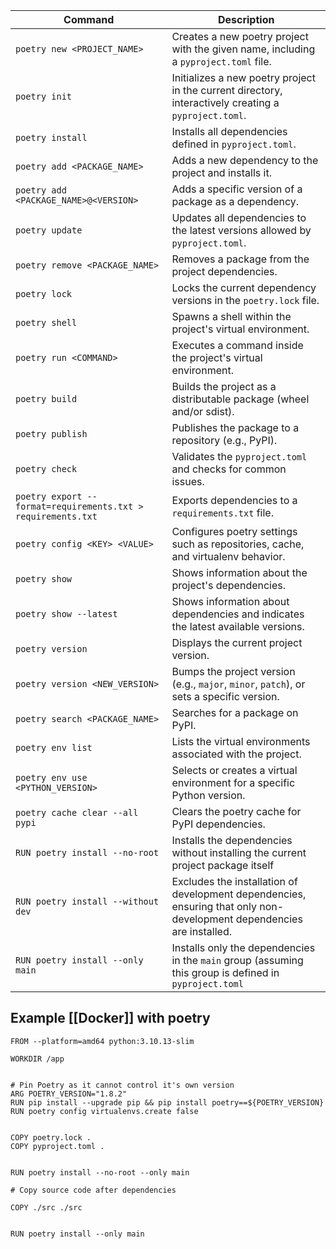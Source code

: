 
| Command                                                      | Description                                                                                                           |
| ------------------------------------------------------------ | --------------------------------------------------------------------------------------------------------------------- |
| `poetry new <PROJECT_NAME>`                                  | Creates a new poetry project with the given name, including a `pyproject.toml` file.                                  |
| `poetry init`                                                | Initializes a new poetry project in the current directory, interactively creating a `pyproject.toml`.                 |
| `poetry install`                                             | Installs all dependencies defined in `pyproject.toml`.                                                                |
| `poetry add <PACKAGE_NAME>`                                  | Adds a new dependency to the project and installs it.                                                                 |
| `poetry add <PACKAGE_NAME>@<VERSION>`                        | Adds a specific version of a package as a dependency.                                                                 |
| `poetry update`                                              | Updates all dependencies to the latest versions allowed by `pyproject.toml`.                                          |
| `poetry remove <PACKAGE_NAME>`                               | Removes a package from the project dependencies.                                                                      |
| `poetry lock`                                                | Locks the current dependency versions in the `poetry.lock` file.                                                      |
| `poetry shell`                                               | Spawns a shell within the project's virtual environment.                                                              |
| `poetry run <COMMAND>`                                       | Executes a command inside the project's virtual environment.                                                          |
| `poetry build`                                               | Builds the project as a distributable package (wheel and/or sdist).                                                   |
| `poetry publish`                                             | Publishes the package to a repository (e.g., PyPI).                                                                   |
| `poetry check`                                               | Validates the `pyproject.toml` and checks for common issues.                                                          |
| `poetry export --format=requirements.txt > requirements.txt` | Exports dependencies to a `requirements.txt` file.                                                                    |
| `poetry config <KEY> <VALUE>`                                | Configures poetry settings such as repositories, cache, and virtualenv behavior.                                      |
| `poetry show`                                                | Shows information about the project's dependencies.                                                                   |
| `poetry show --latest`                                       | Shows information about dependencies and indicates the latest available versions.                                     |
| `poetry version`                                             | Displays the current project version.                                                                                 |
| `poetry version <NEW_VERSION>`                               | Bumps the project version (e.g., `major`, `minor`, `patch`), or sets a specific version.                              |
| `poetry search <PACKAGE_NAME>`                               | Searches for a package on PyPI.                                                                                       |
| `poetry env list`                                            | Lists the virtual environments associated with the project.                                                           |
| `poetry env use <PYTHON_VERSION>`                            | Selects or creates a virtual environment for a specific Python version.                                               |
| `poetry cache clear --all pypi`                              | Clears the poetry cache for PyPI dependencies.                                                                        |
| `RUN poetry install --no-root`                               | Installs the dependencies without installing the current project package itself                                       |
| `RUN poetry install --without dev`                           | Excludes the installation of development dependencies, ensuring that only non-development dependencies are installed. |
| `RUN poetry install --only main`                             | Installs only the dependencies in the `main` group (assuming this group is defined in `pyproject.toml`                |


## Example [[Docker]] with poetry

```Dockefile
FROM --platform=amd64 python:3.10.13-slim

WORKDIR /app


# Pin Poetry as it cannot control it's own version
ARG POETRY_VERSION="1.8.2"
RUN pip install --upgrade pip && pip install poetry==${POETRY_VERSION}
RUN poetry config virtualenvs.create false


COPY poetry.lock .
COPY pyproject.toml .


RUN poetry install --no-root --only main

# Copy source code after dependencies

COPY ./src ./src
  

RUN poetry install --only main
```